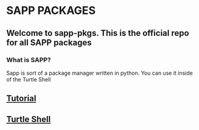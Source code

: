 # SAPP PACKAGES

## Welcome to sapp-pkgs. This is the official repo for all SAPP packages

### What is SAPP?

Sapp is sort of a package manager written in python. You can use it inside of the Turtle Shell

## [Tutorial](https://www.youtube.com/watch?v=dQw4w9WgXcQ)

## [Turtle Shell](https://github.com/turtil-inc/turtle-shell/)
